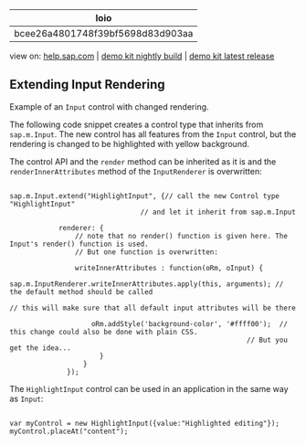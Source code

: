| loio |
| -----|
| bcee26a4801748f39bf5698d83d903aa |

<div id="loio">

view on: [help.sap.com](https://help.sap.com/viewer/DRAFT/3237636b137e43519a20ad5513c49ccb/latest/en-US/bcee26a4801748f39bf5698d83d903aa.html) | [demo kit nightly build](https://openui5nightly.hana.ondemand.com/#/topic/bcee26a4801748f39bf5698d83d903aa) | [demo kit latest release](https://openui5.hana.ondemand.com/#/topic/bcee26a4801748f39bf5698d83d903aa)</div>
<!-- loiobcee26a4801748f39bf5698d83d903aa -->

## Extending Input Rendering

Example of an `Input` control with changed rendering.

The following code snippet creates a control type that inherits from `sap.m.Input`. The new control has all features from the `Input` control, but the rendering is changed to be highlighted with yellow background.

The control API and the `render` method can be inherited as it is and the `renderInnerAttributes` method of the `InputRenderer` is overwritten:

```lang-js
  
sap.m.Input.extend("HighlightInput", {// call the new Control type "HighlightInput" 
								// and let it inherit from sap.m.Input

			renderer: {
				// note that no render() function is given here. The Input's render() function is used. 
				// But one function is overwritten:

				writeInnerAttributes : function(oRm, oInput) {
					sap.m.InputRenderer.writeInnerAttributes.apply(this, arguments); // the default method should be called
																		 // this will make sure that all default input attributes will be there

					oRm.addStyle('background-color', '#ffff00');  // this change could also be done with plain CSS. 
														  // But you get the idea...
					  }
				  }
			  });
```

The `HighlightInput` control can be used in an application in the same way as `Input`:

```lang-js

var myControl = new HighlightInput({value:"Highlighted editing"});
myControl.placeAt("content");
```


